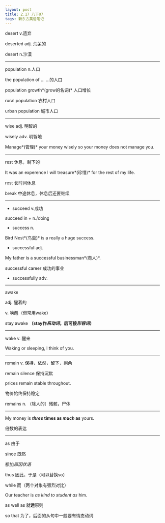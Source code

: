 ```yaml
---
layout: post
title: 2.17 八下U7
tags: 新东方英语笔记
---
```


desert v.遗弃

deserted adj. 荒芜的

desert n.沙漠

-------

population n.人口

the population of ... ...的人口

population growth*(grow的名词)* 人口增长

rural population 农村人口

urban population 城市人口

-------

wise adj. 明智的

wisely adv. 明智地

Manage*(管理)* your money wisely so your money does not manage you.

-------

rest 休息，剩下的

It was an experence I will treasure*(珍惜)* for the rest of my life.

rest 长时间休息

break 中途休息，休息后还要继续

-------

- succeed v.成功

succeed in + n./doing

- success n.

Bird Nest*(鸟巢)* is a really a huge success.

- successful adj.

My father is a successful businessman*(商人)*.

successful career 成功的事业

- successfully adv.

-------

awake 

adj. 醒着的

v. 唤醒（但常用wake）

stay awake **（stay作*系动词*，后可接*形容词*）**

-------

wake v. 醒来

Waking or sleeping, I think of you.

-------

remain v. 保持，依然，留下，剩余

remain silence 保持沉默

prices remain stable throughout.

物价始终保持稳定

remains n. （除人的）残骸，尸体

-------

My money is ***three* times as *much* as** yours.

倍数的表达

-------

as 由于

since 既然

都加*原因状语*

thus 因此，于是（可以替换so）

while 而（两个对象有强烈对比）

Our teacher is **as* kind to student *as** him.

as well as 就**远**原则

so that 为了，后面的从句中一般要有情态动词
